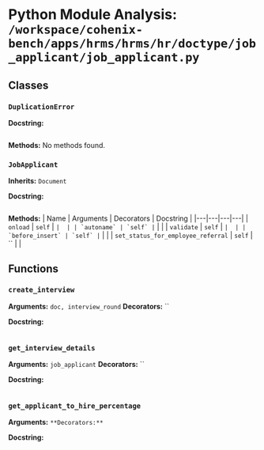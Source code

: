# Python Module Analysis: `/workspace/cohenix-bench/apps/hrms/hrms/hr/doctype/job_applicant/job_applicant.py`

## Classes

### `DuplicationError`


**Docstring:**
```

```

**Methods:**
No methods found.

### `JobApplicant`
**Inherits:** `Document`


**Docstring:**
```

```

**Methods:**
| Name | Arguments | Decorators | Docstring |
|---|---|---|---|
| `onload` | `self` | `` |  |
| `autoname` | `self` | `` |  |
| `validate` | `self` | `` |  |
| `before_insert` | `self` | `` |  |
| `set_status_for_employee_referral` | `self` | `` |  |





## Functions

### `create_interview`
**Arguments:** `doc, interview_round`
**Decorators:** ``

**Docstring:**
```

```
### `get_interview_details`
**Arguments:** `job_applicant`
**Decorators:** ``

**Docstring:**
```

```
### `get_applicant_to_hire_percentage`
**Arguments:** ``
**Decorators:** ``

**Docstring:**
```

```

